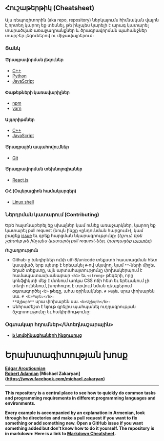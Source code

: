 ## <b>Հուշաթերթիկ (Cheatsheet)</b>

Այս ռեպոզիտորին (aka repo, repository) ներկայումս հիմնական վայրն
է,որտեղ կարող եք տեսնել, թե ինչպես կարելի է արագ կատարել տարածված
առաջադրանքներ և ծրագրավորման պահանջներ տարբեր լեզուներով ու
միջավայրերում:

### <b>Ցանկ</b>

#### <b>Ծրագրավորման լեզուներ</b>
- [C++](/programming-languages/c-plus-plus)
- [Python](/programming-languages/python)
- [JavaScript](/programming-languages/javascript)

#### <b>Փաթեթների կառավարիչներ</b>
- [npm](/package-managers/npm)
- [yarn](/package-managers/yarn)	

#### <b>Ալգորիթմներ</b>
- [C++](/algorithms/c-plus-plus)
- [JavaScript](/algorithms/javascript)

#### <b>Ծրագրային ապահովումներ</b>
- [Git](/git)

#### <b>Ծրագրավորման տեխնոլոգիաներ</b>
- [React.js](/react)

#### <b>ՕՀ (Օպերացիոն համակարգեր)</b>
- [Linux shell](/shell)

### <b>Ներդրման կատարում (Contributing)</b> 
Եթե հայտնաբերել եք սխալներ կամ ունեք առաջարկներ, կարող եք կատարել pull
request (նույն ինքը «ընդունման հարցում»), կամ
բացեք [issue](https://github.com/iteratehackerspace/cheatsheet/issues)
եւ գրեք հարցման նկարագրությունը։ (*նշում․ եթե չգիտեք թե ինչպես կատարել
pull request֊ներ,
կարդացեք
[այստեղ](https://help.github.com/articles/about-pull-requests/)*)

<b>Ուշադրություն</b>  
- Github-ը խնդիրներ ունի utf-8/unicode տեքստի հաստացման հետ կապված,
  երբ պետք է երեւակել `#`֊ով սկսվող, կամ `**`֊ների միջեւ եղած տեքստը,
  այն արտահայտությունը փոխակերպում է համապատասխանաբար `<h1>` եւ
  `<strong>` թեգերի, որը կոնֆլիկտի մեջ է մտնում առկա CSS ոճի հետ եւ
  երեւակում չի տեղի ունենում, խորհուրդ է տրվում նման դեպքերում
  օգտագործել `<b>` թեգը, ահա օրինակներ․
`# Բարեւ` սրա փոխարեն սա․ `# <b>Բարեւ</b>`։  
`**Աշխարհ**` սրա փոխարեն սա․ `<b>Աշխարհ</b>`։
- Անհրաժեշտ է նյութ գրելիս պահպանել ուղղագրության ճշգրտությունը եւ հակիրճությունը։

### <b>Օգտակար հղումներ</Ստեղնաշարային>
- [b կոմբինացիաների ինքուսույց](https://github.com/hanumanum/unmuk)


# Երախտագիտության խոսք

[Edgar Aroutiounian](https://twitter.com/edgararout)  
[Robert Adamian](https://www.facebook.com/relativistic.rob)
[Michael Zakaryan] (https://www.facebook.com/michael.zakaryan)

-----------------------

This repository is a central place to see how to quickly do common
tasks and programming requirements in different programming languages
and environments.

Every example is accompanied by an explanation in Armenian, look
through he directories and make a pull request if you want to fix
something or add something new. Open a GitHub issue if you want
something added but don't know how to do it yourself.  The repository
is in markdown: Here is a link
to
[Markdown Cheatsheet](https://github.com/adam-p/markdown-here/wiki/Markdown-Cheatsheet).
